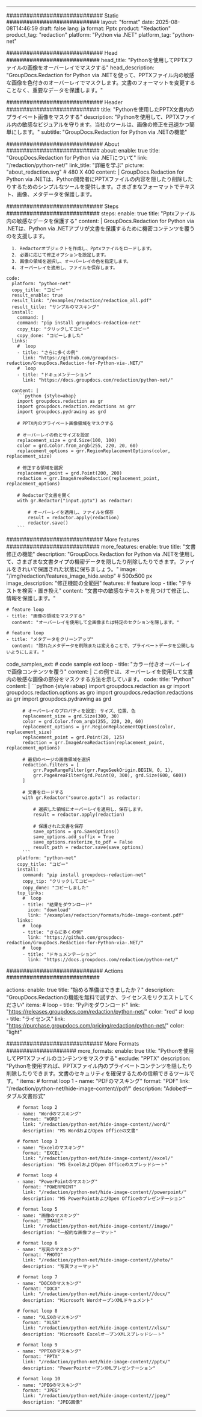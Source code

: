 
---
############################# Static ############################
layout: "format"
date:  2025-08-08T14:46:59
draft: false
lang: ja
format: Pptx
product: "Redaction"
product_tag: "redaction"
platform: "Python via .NET"
platform_tag: "python-net"

############################# Head ############################
head_title: "Pythonを使用してPPTXファイルの画像をオーバーレイでマスクする"
head_description: "GroupDocs.Redaction for Python via .NETを使って、PPTXファイル内の敏感な画像を色付きのオーバーレイでマスクします。文書のフォーマットを変更することなく、重要なデータを保護します。"

############################# Header ############################
title: "Pythonを使用したPPTX文書内のプライベート画像をマスクする" 
description: "Pythonを使用して、PPTXファイル内の敏感なビジュアルを守ります。当社のツールは、画像の修正を迅速かつ簡単にします。"
subtitle: "GroupDocs.Redaction for Python via .NETの機能" 

############################# About ############################
about:
    enable: true
    title: "GroupDocs.Redaction for Python via .NETについて"
    link: "/redaction/python-net/"
    link_title: "詳細を学ぶ"
    picture: "about_redaction.svg" # 480 X 400
    content: |
       GroupDocs.Redaction for Python via .NETは、Python開発者にPPTXファイルの内容を隠したり削除したりするためのシンプルなツールを提供します。さまざまなフォーマットでテキスト、画像、メタデータを保護します。

############################# Steps ############################
steps:
    enable: true
    title: "Pptxファイル内の敏感なデータを保護する"
    content: |
      GroupDocs.Redaction for Python via .NETは、Python via .NETアプリが文書を保護するために機密コンテンツを覆うのを支援します。
      
      1. Redactorオブジェクトを作成し、Pptxファイルをロードします。
      2. 必要に応じて修正オプションを設定します。
      3. 画像の領域を選択し、オーバーレイの色を指定します。
      4. オーバーレイを適用し、ファイルを保存します。
   
    code:
      platform: "python-net"
      copy_title: "コピー"
      result_enable: true
      result_link: "/examples/redaction/redaction_all.pdf"
      result_title: "サンプルのマスキング"
      install:
        command: |
        command: "pip install groupdocs-redaction-net"
        copy_tip: "クリックしてコピー"
        copy_done: "コピーしました"
      links:
        #  loop
        - title: "さらに多くの例"
          link: "https://github.com/groupdocs-redaction/GroupDocs.Redaction-for-Python-via-.NET/"
        #  loop
        - title: "ドキュメンテーション"
          link: "https://docs.groupdocs.com/redaction/python-net/"
          
      content: |
        ```python {style=abap}
        import groupdocs.redaction as gr
        import groupdocs.redaction.redactions as grr
        import groupdocs.pydrawing as grd

        # PPTX内のプライベート画像領域をマスクする

        # オーバーレイの色とサイズを設定
        replacement_size = grd.Size(100, 100)
        color = grd.Color.from_argb(255, 220, 20, 60)
        replacement_options = grr.RegionReplacementOptions(color, replacement_size)

        # 修正する領域を選択
        replacement_point = grd.Point(200, 200)
        redaction = grr.ImageAreaRedaction(replacement_point, replacement_options)
                
        # Redactorで文書を開く
        with gr.Redactor("input.pptx") as redactor:

            # オーバーレイを適用し、ファイルを保存
            result = redactor.apply(redaction)
            redactor.save()
        ```            


############################# More features ############################
more_features:
  enable: true
  title: "文書修正の機能"
  description: "GroupDocs.Redaction for Python via .NETを使用して、さまざまな文書タイプの機密データを隠したり削除したりできます。ファイルをきれいで保護された状態に保ちましょう。"
  image: "/img/redaction/features_image_hide.webp" # 500x500 px
  image_description: "修正機能の全範囲"
  features:
    # feature loop
    - title: "テキストを検索・置き換え"
      content: "文書中の敏感なテキストを見つけて修正し、情報を保護します。"

    # feature loop
    - title: "画像の領域をマスクする"
      content: "オーバーレイを使用して全画像または特定のセクションを隠します。"

    # feature loop
    - title: "メタデータをクリーンアップ"
      content: "隠れたメタデータを削除または変えることで、プライベートデータを公開しないようにします。"
      
  code_samples_ext:
    # code sample ext loop
    - title: "カラー付きオーバーレイで画像コンテンツを覆う"
      content: |
        この例では、オーバーレイを使用して文書内の敏感な画像の部分をマスクする方法を示しています。
      code:
        title: "Python"
        content: |
          ```python {style=abap}
          import groupdocs.redaction as gr
          import groupdocs.redaction.options as gro
          import groupdocs.redaction.redactions as grr
          import groupdocs.pydrawing as grd

          # オーバーレイのプロパティを設定: サイズ、位置、色
          replacement_size = grd.Size(300, 30)
          color = grd.Color.from_argb(255, 220, 20, 60)
          replacement_options = grr.RegionReplacementOptions(color, replacement_size)
          replacement_point = grd.Point(20, 125)
          redaction = grr.ImageAreaRedaction(replacement_point, replacement_options)

          # 最初のページの画像領域を選択
          redaction.filters = [
              grr.PageRangeFilter(grr.PageSeekOrigin.BEGIN, 0, 1),
              grr.PageAreaFilter(grd.Point(0, 300), grd.Size(600, 600))
          ]

          # 文書をロードする
          with gr.Redactor("source.pptx") as redactor:

              # 選択した領域にオーバーレイを適用し、保存します。
              result = redactor.apply(redaction)

              # 保護された文書を保存
              save_options = gro.SaveOptions()
              save_options.add_suffix = True
              save_options.rasterize_to_pdf = False
              result_path = redactor.save(save_options)
          ```
        platform: "python-net"
        copy_title: "コピー"
        install:
          command: "pip install groupdocs-redaction-net"
          copy_tip: "クリックしてコピー"
          copy_done: "コピーしました"
        top_links:
          #  loop
          - title: "結果をダウンロード"
            icon: "download"
            link: "/examples/redaction/formats/hide-image-content.pdf"
        links:
          #  loop
          - title: "さらに多くの例"
            link: "https://github.com/groupdocs-redaction/GroupDocs.Redaction-for-Python-via-.NET/"
          #  loop
          - title: "ドキュメンテーション"
            link: "https://docs.groupdocs.com/redaction/python-net/"


############################# Actions ############################

actions:
  enable: true
  title: "始める準備はできましたか？"
  description: "GroupDocs.Redactionの機能を無料で試すか、ライセンスをリクエストしてください"
  items:
    #  loop
    - title: "PyPiをダウンロード"
      link: "https://releases.groupdocs.com/redaction/python-net/"
      color: "red"
        #  loop
    - title: "ライセンス"
      link: "https://purchase.groupdocs.com/pricing/redaction/python-net/"
      color: "light"


############################# More Formats #####################
more_formats:
    enable: true
    title: "Pythonを使用してPPTXファイルのコンテンツをマスクする"
    exclude: "PPTX"
    description: "Pythonを使用すれば、PPTXファイル内のプライベートコンテンツを隠したり削除したりできます。文書のセキュリティを確保するための信頼できるツールです。"
    items: 
        # format loop 1
        - name: "PDFのマスキング"
          format: "PDF"
          link: "/redaction/python-net/hide-image-content//pdf/"
          description: "Adobeポータブル文書形式"

        # format loop 2
        - name: "Wordのマスキング"
          format: "WORD"
          link: "/redaction/python-net/hide-image-content//word/"
          description: "MS WordおよびOpen Officeの文書"
          
        # format loop 3
        - name: "Excelのマスキング"
          format: "EXCEL"
          link: "/redaction/python-net/hide-image-content//excel/"
          description: "MS ExcelおよびOpen Officeのスプレッドシート"

        # format loop 4
        - name: "PowerPointのマスキング"
          format: "POWERPOINT"
          link: "/redaction/python-net/hide-image-content//powerpoint/"
          description: "MS PowerPointおよびOpen Officeのプレゼンテーション"

        # format loop 5
        - name: "画像のマスキング"
          format: "IMAGE"
          link: "/redaction/python-net/hide-image-content//image/"
          description: "一般的な画像フォーマット"

        # format loop 6
        - name: "写真のマスキング"
          format: "PHOTO"
          link: "/redaction/python-net/hide-image-content//photo/"
          description: "写真フォーマット"

        # format loop 7
        - name: "DOCXのマスキング"
          format: "DOCX"
          link: "/redaction/python-net/hide-image-content//docx/"
          description: "Microsoft WordオープンXMLドキュメント"
          
        # format loop 8
        - name: "XLSXのマスキング"
          format: "XLSX"
          link: "/redaction/python-net/hide-image-content//xlsx/"
          description: "Microsoft ExcelオープンXMLスプレッドシート"
          
        # format loop 9
        - name: "PPTXのマスキング"
          format: "PPTX"
          link: "/redaction/python-net/hide-image-content//pptx/"
          description: "PowerPointオープンXMLプレゼンテーション"

        # format loop 10
        - name: "JPEGのマスキング"
          format: "JPEG"
          link: "/redaction/python-net/hide-image-content//jpeg/"
          description: "JPEG画像"


---